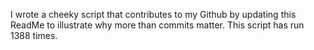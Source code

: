 I wrote a cheeky script that contributes to my Github by updating this ReadMe to illustrate why more than commits matter. This script has run 1388 times.